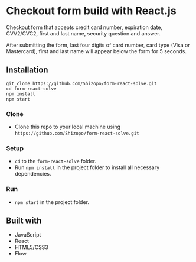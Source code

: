 # Checkout form build with React.js

Checkout form that accepts credit card number, expiration date, CVV2/CVC2, first and last name, security question and answer.

After submitting the form, last four digits of card number, card type (Visa or Mastercard), first and last name will appear below the form for 5 seconds.

## Installation

```
git clone https://github.com/Shizopo/form-react-solve.git
cd form-react-solve
npm install
npm start
```

### Clone

- Clone this repo to your local machine using `https://github.com/Shizopo/form-react-solve.git`

### Setup

- `cd` to the `form-react-solve` folder.
- Run `npm install` in the project folder to install all necessary dependencies.

### Run

- `npm start` in the project folder.

## Built with

- JavaScript
- React
- HTML5/CSS3
- Flow
